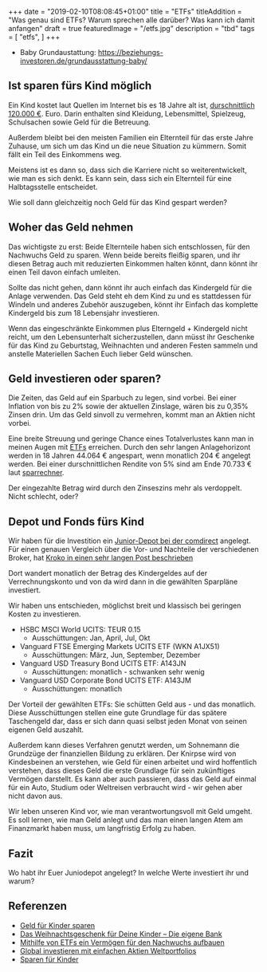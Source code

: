 +++
date = "2019-02-10T08:08:45+01:00"
title = "ETFs"
titleAddition = "Was genau sind ETFs? Warum sprechen alle darüber? Was kann ich damit anfangen"
draft = true
featuredImage = "/etfs.jpg"
description = "tbd"
tags = [
    "etfs",
]
+++

- Baby Grundaustattung: https://beziehungs-investoren.de/grundausstattung-baby/


## Ist sparen fürs Kind möglich

Ein Kind kostet laut Quellen im Internet bis es 18 Jahre alt ist, [durschnittlich 120.000 €](https://www.familie.de/eltern/wie-viel-kosten-kinder-536481.html "durschnittlich 120.000 €"). Euro. Darin enthalten sind
Kleidung, Lebensmittel, Spielzeug, Schulsachen sowie Geld für die Betreuung.

Außerdem bleibt bei den meisten Familien ein Elternteil für das erste Jahre Zuhause,  um sich um das Kind un die neue
Situation zu kümmern. Somit fällt ein Teil des Einkommens weg.

Meistens ist es dann so, dass sich die Karriere nicht so weiterentwickelt, wie man es sich denkt. Es kann sein, dass
sich ein Elternteil für eine Halbtagsstelle entscheidet.

Wie soll dann gleichzeitig noch Geld für das Kind gespart werden?


## Woher das Geld nehmen

Das wichtigste zu erst: Beide Elternteile haben sich entschlossen, für den Nachwuchs Geld zu sparen.
Wenn beide bereits fleißig sparen, und ihr diesen Betrag auch mit reduzierten Einkommen halten könnt, dann könnt ihr einen Teil davon einfach
umleiten.


Sollte das nicht gehen, dann könnt ihr auch einfach das Kindergeld für die Anlage verwenden. Das Geld steht eh dem Kind
zu und es stattdessen für Windeln und anderes Zubehör auszugeben, könnt ihr Einfach das komplette Kindergeld bis zum 18
Lebensjahr investieren.


Wenn das eingeschränkte Einkommen plus Elterngeld + Kindergeld  nicht reicht, um den Lebensunterhalt sicherzustellen, dann müsst ihr
Geschenke für das Kind zu Geburtstag, Weihnachten und anderen Festen sammeln und anstelle Materiellen Sachen Euch lieber
Geld wünschen.


## Geld investieren oder sparen?

Die Zeiten, das Geld auf ein Sparbuch zu legen, sind vorbei. Bei einer Inflation von bis zu 2% sowie der aktuellen
Zinslage, wären bis zu 0,35% Zinsen drin. Um das Geld sinvoll zu vermehren, kommt man an Aktien nicht vorbei.


Eine breite Streuung und geringe Chance eines Totalverlustes kann man in meinen Augen mit [ETFs](/etf "ETFs") erreichen.
Durch den sehr langen Anlagehorizont werden in 18 Jahren 44.064 € angespart, wenn monatlich 204 € angelegt werden.
Bei einer durschnittlichen Rendite von 5% sind am Ende 70.733 € laut [sparrechner](https://www.zinsen-berechnen.de/sparrechner.php "sparrechner").

Der eingezahlte Betrag wird durch den Zinseszins mehr als verdoppelt. Nicht schlecht, oder?


## Depot und Fonds fürs Kind

Wir haben für die Investition ein [Junior-Depot bei der comdirect](https://www.comdirect.de/cms/lp/juniordepot_affiliate.html "Junior-Depot bei der comdirect") angelegt. Für einen genauen Vergleich über die Vor- und Nachteile der verschiedenen Broker, hat [Kroko in einen sehr langen Post beschrieben](https://www.finanz-kroko.de/kinder-depot-welchen-online-broker-fuer-mein-kind-comdirect-oder-consorsbank/ "Kroko in einen sehr langen Post beschrieben")



Dort wandert monatlich der Betrag des Kindergeldes auf der Verrechnungskonto und von da wird dann in die gewählten
Sparpläne investiert.

Wir haben uns entschieden, möglichst breit und klassisch bei geringen Kosten zu investieren.

- HSBC MSCI World UCITS: TEUR 0.15
  - Ausschüttungen: Jan, April, Jul, Okt
- Vanguard FTSE Emerging Markets UCITS ETF (WKN A1JX51)
  - Ausschüttungen: März, Jun, September, Dezember
- Vanguard USD Treasury Bond UCITS ETF: A143JN
  - Ausschüttungen: monatlich - schwanken sehr wenig
- Vanguard USD Corporate Bond UCITS ETF: A143JM
  - Ausschüttungen: monatlich

Der Vorteil der gewählten ETFs: Sie schütten Geld aus - und das monatlich. Diese Ausschüttungen stellen eine gute
Grundlage für das spätere Taschengeld dar, dass er sich dann quasi selbst jeden Monat von seinen eigenen Geld auszahlt.

Außerdem kann dieses Verfahren genutzt werden, um Sohnemann die Grundzüge der finanziellen Bildung zu erklären. Der
Knirpse wird von Kindesbeinen an verstehen, wie Geld für einen arbeitet und wird hoffentlich verstehen, dass dieses Geld
die erste Grundlage für sein zukünftiges Vermögen darstellt. Es kann aber auch passieren, dass das Geld auf einmal für
ein Auto, Studium oder Weltreisen verbraucht wird - wir gehen aber nicht davon aus.

Wir leben unseren Kind vor, wie man verantwortungsvoll mit Geld umgeht. Es soll lernen, wie man Geld anlegt und das man
einen langen Atem am Finanzmarkt haben muss, um langfristig Erfolg zu haben.


## Fazit


Wo habt ihr Euer Juniodepot angelegt? In welche Werte investiert ihr und warum?


## Referenzen

- [Geld für Kinder sparen](https://beziehungs-investoren.de/geld-fuer-kinder-sparen/ "Geld für Kinder sparen")
- [Das Weihnachtsgeschenk für Deine Kinder – Die eigene Bank](https://freiheitsmaschine.com/2017/12/19/weihnachtsgeschenk-fuer-deine-kinder-die-eigene-bank/ "Das Weihnachtsgeschenk für Deine Kinder – Die eigene Bank")
- [Mithilfe von ETFs ein Vermögen für den Nachwuchs aufbauen](https://www.finanzen.net/nachricht/private-finanzen/mithilfe-von-etfs-ein-vermoegen-fuer-den-nachwuchs-aufbauen-7243753 "Mithilfe von ETFs ein Vermögen für den Nachwuchs aufbauen")
- [Global investieren mit einfachen Aktien Weltportfolios](https://www.justetf.com/de/news/musterportfolio/global-investieren-mit-einfachen-aktien-weltportfolios.html "Global investieren mit einfachen Aktien Weltportfolios")
- [Sparen für Kinder](https://test.de/sparen-fuer-kinder "Sparen für Kinder")

